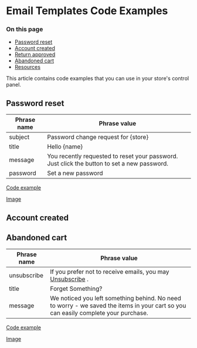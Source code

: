 # Email Templates Code Examples

<div class="otp" id="no-index">

### On this page

- [Password reset](#password-reset)
- [Account created](#account-created)
- [Return approved](#return-approved)
- [Abandoned cart](#abandoned-cart)
- [Resources](#resources)

</div>

This article contains code examples that you can use in your store's control panel.

## Password reset

| Phrase name | Phrase value|
|-|-|
| subject | Password change request for {store}|
| title | Hello {name} |
| message | You recently requested to reset your password. Just click the button to set a new password.|
| password | Set a new password|

[Code example]()

[Image]()

## Account created

## Abandoned cart

| Phrase name | Phrase value|
|-|-|
| unsubscribe | If you prefer not to receive emails, you may <a href="{link}">Unsubscribe</a> .|
| title | Forget Something? |
| message | We noticed you left something behind. No need to worry - we saved the items in your cart so you can easily complete your purchase.|

[Code example]()

[Image]()

